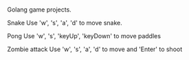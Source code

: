 #
Golang game projects.

Snake
Use 'w', 's', 'a', 'd' to move snake.

Pong
Use 'w', 's', 'keyUp', 'keyDown' to move paddles

Zombie attack
Use 'w', 's', 'a', 'd' to move and 'Enter' to shoot